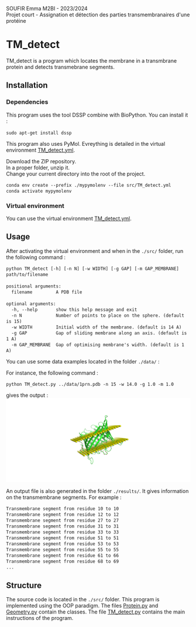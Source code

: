 SOUFIR Emma M2BI - 2023/2024  
Projet court - Assignation et détection des parties transmembranaires d'une protéine

# TM_detect

TM_detect is a program which locates the membrane in a transmbrane protein and detects transmebrane segments. 

## Installation

### Dependencies

This program uses the tool DSSP combine with BioPython. You can install it : 

`sudo apt-get install dssp`

This program also uses PyMol. Evreything is detailed in the virtual environment [TM_detect.yml](https://github.com/esoufir/TM_detect/blob/main/src/TM_detect.yml). 


Download the ZIP repository.   
In a proper folder, unzip it.   
Change your current directory into the root of the project.   
```
conda env create --prefix ./mypymolenv --file src/TM_detect.yml
conda activate mypymolenv
```



### Virtual environment

You can use the virtual environment [TM_detect.yml](https://github.com/esoufir/TM_detect/blob/main/src/TM_detect.yml). 


## Usage

After activating the virtual environment and when in the `./src/` folder, run the following command : 
```
python TM_detect [-h] [-n N] [-w WIDTH] [-g GAP] [-m GAP_MEMBRANE] path/to/filename

positional arguments:
  filename         A PDB file

optional arguments:
  -h, --help       show this help message and exit
  -n N             Number of points to place on the sphere. (default is 15)
  -w WIDTH         Initial width of the membrane. (default is 14 A)
  -g GAP           Gap of sliding membrane along an axis. (default is 1 A)
  -m GAP_MEMBRANE  Gap of optimising membrane's width. (default is 1 A)
```
You can use some data examples located in the folder `./data/` : 

For instance, the following command : 
```
python TM_detect.py ../data/1prn.pdb -n 15 -w 14.0 -g 1.0 -m 1.0
```
gives the output : 
![Example](https://github.com/esoufir/TM_detect/blob/main/results/example_1prn.png)

An output file is also generated in the folder `./results/`. It gives information on the transmembrane segments. For example : 

``` 
Transmembrane segment from residue 10 to 10
Transmembrane segment from residue 12 to 12
Transmembrane segment from residue 27 to 27
Transmembrane segment from residue 31 to 31
Transmembrane segment from residue 33 to 33
Transmembrane segment from residue 51 to 51
Transmembrane segment from residue 53 to 53
Transmembrane segment from residue 55 to 55
Transmembrane segment from residue 61 to 66
Transmembrane segment from residue 68 to 69
...

```



## Structure
The source code is located in the `./src/` folder. 
This program is implemented using the OOP paradigm. 
The files [Protein.py](https://github.com/esoufir/TM_detect/blob/main/src/Protein.py) and [Geometry.py](https://github.com/esoufir/TM_detect/blob/main/src/Geometry.py) contain the classes. 
The file [TM_detect.py](https://github.com/esoufir/TM_detect/blob/main/src/TM_detect.py) contains the main instructions of the program. 
